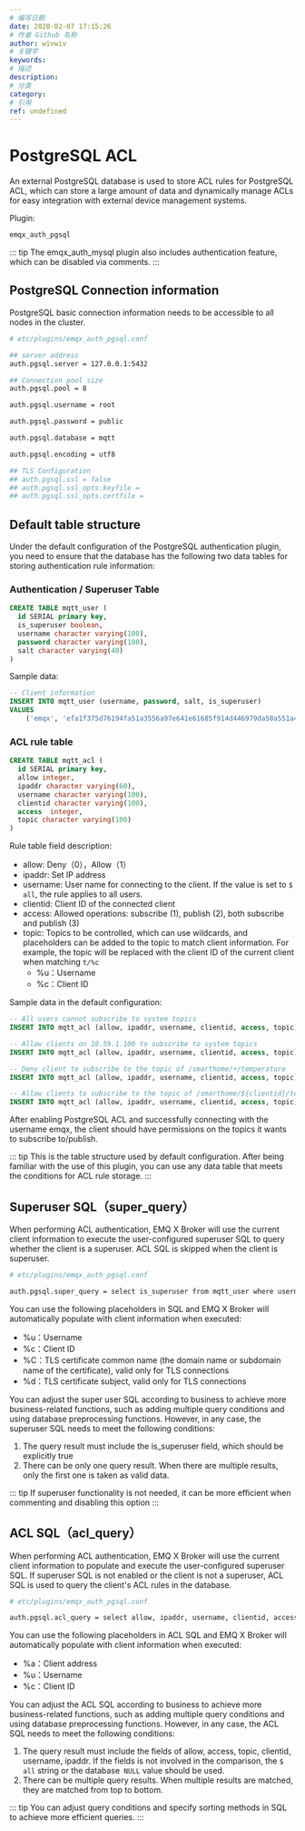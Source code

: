 ```yaml
---
# 编写日期
date: 2020-02-07 17:15:26
# 作者 Github 名称
author: wivwiv
# 关键字
keywords:
# 描述
description:
# 分类
category: 
# 引用
ref: undefined
---
```


# PostgreSQL ACL

An external PostgreSQL database is used to store ACL rules for PostgreSQL ACL, which can store a large amount of data and dynamically manage ACLs for easy integration with external device management systems.

Plugin:

```bash
emqx_auth_pgsql
```

::: tip 
The emqx_auth_mysql plugin also includes authentication feature, which can be disabled via comments.
:::


## PostgreSQL Connection information

PostgreSQL basic connection information needs to be accessible to all nodes in the cluster.

```bash
# etc/plugins/emqx_auth_pgsql.conf

## server address
auth.pgsql.server = 127.0.0.1:5432

## Connection pool size
auth.pgsql.pool = 8

auth.pgsql.username = root

auth.pgsql.password = public

auth.pgsql.database = mqtt

auth.pgsql.encoding = utf8

## TLS Configuration
## auth.pgsql.ssl = false
## auth.pgsql.ssl_opts.keyfile =
## auth.pgsql.ssl_opts.certfile =
```


## Default table structure

Under the default configuration of the PostgreSQL authentication plugin, you need to ensure that the database has the following two data tables for storing authentication rule information:

### Authentication / Superuser Table

```sql
CREATE TABLE mqtt_user (
  id SERIAL primary key,
  is_superuser boolean,
  username character varying(100),
  password character varying(100),
  salt character varying(40)
)
```

Sample data:

```sql
-- Client information
INSERT INTO mqtt_user (username, password, salt, is_superuser)
VALUES
	('emqx', 'efa1f375d76194fa51a3556a97e641e61685f914d446979da50a551a4333ffd7', NULL, false);
```

### ACL rule table

```sql
CREATE TABLE mqtt_acl (
  id SERIAL primary key,
  allow integer,
  ipaddr character varying(60),
  username character varying(100),
  clientid character varying(100),
  access  integer,
  topic character varying(100)
)
```

Rule table field description:

- allow: Deny（0），Allow（1）
- ipaddr: Set IP address
- username: User name for connecting to the client. If the value is set to `$ all`, the rule applies to all users.
- clientid: Client ID of the connected client
- access: Allowed operations: subscribe (1), publish (2), both subscribe and publish (3)
- topic: Topics to be controlled, which can use wildcards, and placeholders can be added to the topic to match client information. For example, the topic will be replaced with the client ID of the current client when matching `t/%c`
  - %u：Username
  - %c：Client ID



Sample data in the default configuration:

```sql
-- All users cannot subscribe to system topics
INSERT INTO mqtt_acl (allow, ipaddr, username, clientid, access, topic) VALUES (0, NULL, '$all', NULL, 1, '$SYS/#');

-- Allow clients on 10.59.1.100 to subscribe to system topics
INSERT INTO mqtt_acl (allow, ipaddr, username, clientid, access, topic) VALUES (1, '10.59.1.100', NULL, NULL, 1, '$SYS/#');

-- Deny client to subscribe to the topic of /smarthome/+/temperature
INSERT INTO mqtt_acl (allow, ipaddr, username, clientid, access, topic) VALUES (0, NULL, '$all', NULL, 1, '/smarthome/+/temperature');

-- Allow clients to subscribe to the topic of /smarthome/${clientid}/temperature with their own Client ID
INSERT INTO mqtt_acl (allow, ipaddr, username, clientid, access, topic) VALUES (1, NULL, '$all', NULL, 1, '/smarthome/%c/temperature');
```

After enabling PostgreSQL ACL and successfully connecting with the username emqx, the client should have permissions on the topics it wants to subscribe to/publish.

::: tip 
This is the table structure used by default configuration. After being familiar with the use of this plugin, you can use any data table that meets the conditions for ACL rule storage.
:::



## Superuser  SQL（super_query）

When performing ACL authentication, EMQ X Broker will use the current client information to execute the user-configured superuser SQL to query whether the client is a superuser. ACL SQL is skipped when the client is superuser.

```bash
# etc/plugins/emqx_auth_pgsql.conf

auth.pgsql.super_query = select is_superuser from mqtt_user where username = '%u' limit 1
```

You can use the following placeholders in SQL and EMQ X Broker will automatically populate with client information when executed:

- %u：Username
- %c：Client ID
- %C：TLS certificate common name (the domain name or subdomain name of the certificate), valid only for TLS connections
- %d：TLS certificate subject, valid only for TLS connections

You can adjust the super user SQL according to business to achieve more business-related functions, such as adding multiple query conditions and using database preprocessing functions. However, in any case, the superuser SQL needs to meet the following conditions:

1. The query result must include the is_superuser field, which should be explicitly true
2. There can be only one query result. When there are multiple results, only the first one is taken as valid data.

::: tip 
If superuser functionality is not needed, it can be more efficient when commenting and disabling this option 
:::


## ACL SQL（acl_query）

When performing ACL authentication, EMQ X Broker will use the current client information to populate and execute the user-configured superuser SQL. If superuser SQL is not enabled or the client is not a superuser, ACL SQL is used to query the client's ACL rules in the database.

```bash
# etc/plugins/emqx_auth_pgsql.conf

auth.pgsql.acl_query = select allow, ipaddr, username, clientid, access, topic from mqtt_acl where ipaddr = '%a' or username = '%u' or username = '$all' or clientid = '%c'
```

You can use the following placeholders in ACL SQL and EMQ X Broker will automatically populate with client information when executed:

- %a：Client address
- %u：Username
- %c：Client ID


You can adjust the ACL SQL according to business to achieve more business-related functions, such as adding multiple query conditions and using database preprocessing functions. However, in any case, the ACL SQL needs to meet the following conditions:

1. The query result must include the fields of allow, access, topic, clientid, username, ipaddr. If the fields is not involved in the comparison, the `$ all` string or the database` NULL` value should be used.
2. There can be multiple query results. When multiple results are matched, they are matched from top to bottom.

::: tip 
You can adjust query conditions and specify sorting methods in SQL to achieve more efficient queries.
:::

